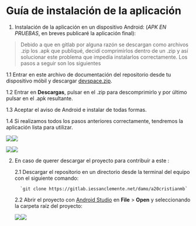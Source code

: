 # Guía de instalación de la aplicación
1. Instalación de la aplicación en un dispositivo Android: (*APK EN PRUEBAS*, en breves publicaré la aplicación final):

> Debido a que en gitlab por alguna razón se descargan como archivos .zip los .apk que publiqué, decidí comprimirlos dentro de un .zip y así solucionar este problema que impedía instalarlos correctamente. Los pasos a seguir son los siguientes

   1.1 Entrar en este archivo de documentación del repositorio desde tu dispositivo móbil y descargar [devspace.zip](./devspace.zip).

   1.2 Entrar en **Descargas**, pulsar en el .zip para descomprimirlo y por último pulsar en el .apk resultante.

   1.3 Aceptar el aviso de Android e instalar de todas formas.

   1.4 Si realizamos todos los pasos anteriores correctamente, tendremos la aplicación lista para utilizar.

   
![](doc/img/installation_1.png)![](doc/img/installation_2.png)

![](doc/img/installation_3.png)![](doc/img/installation_4.png)




2. En caso de querer descargar el proyecto para contribuír a este :

      2.1 Descargar el repositorio en un directorio desde la terminal del equipo con el siguiente comando:
      
         `git clone https://gitlab.iessanclemente.net/damo/a20cristianmb`

      2.2 Abrir el proyecto con [Android Studio](https://developer.android.com/studio) en **File** > **Open** y seleccionando la carpeta raíz del proyecto:
   
      ![](doc/img/android_studio_1.png)![](doc/img/android_studio_2.png)

